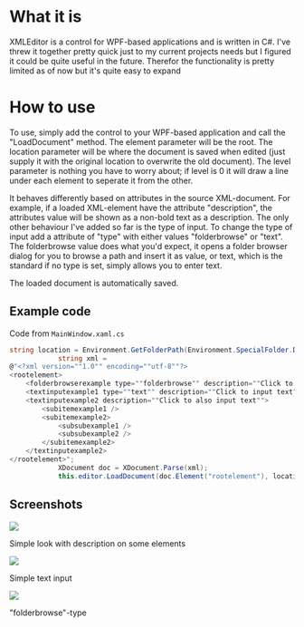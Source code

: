 # What it is
XMLEditor is a control for WPF-based applications and is written in C#. I've threw it together pretty quick just to my current projects needs but I figured it could be quite useful in the future. Therefor the functionality is pretty limited as of now but it's quite easy to expand

# How to use
To use, simply add the control to your WPF-based application and call the "LoadDocument" method. The element parameter will be the root. The location parameter will be where the document is saved when edited (just supply it with the original location to overwrite the old document). The level parameter is nothing you have to worry about; if level is 0 it will draw a line under each element to seperate it from the other.

It behaves differently based on attributes in the source XML-document. For example, if a loaded XML-element have the attribute "description", the attributes value will be shown as a non-bold text as a description.
The only other behaviour I've added so far is the type of input. To change the type of input add a attribute of "type" with either values "folderbrowse" or "text". The folderbrowse value does what you'd expect, it opens a folder browser dialog for you to browse a path and insert it as value, or text, which is the standard if no type is set, simply allows you to enter text.

The loaded document is automatically saved.

## Example code
Code from `MainWindow.xaml.cs`
```csharp
string location = Environment.GetFolderPath(Environment.SpecialFolder.Desktop) + @"\example.xml";
            string xml = 
@"<?xml version=""1.0"" encoding=""utf-8""?>
<rootelement>
    <folderbrowserexample type=""folderbrowse"" description=""Click to choose a folder"" />
    <textinputexample1 type=""text"" description=""Click to input text"" />
    <textinputexample2 description=""Click to also input text"">
        <subitemexample1 />
        <subitemexample2>
            <subsubexample1 />
            <subsubexample2 />
        </subitemexample2>
    </textinputexample2>
</rootelement>";
            XDocument doc = XDocument.Parse(xml);
            this.editor.LoadDocument(doc.Element("rootelement"), location);
```

## Screenshots

![](http://i.imgur.com/Pw0N9cr.png)

Simple look with description on some elements

![](http://i.imgur.com/NvuSZyn.png)

Simple text input

![](http://i.imgur.com/drR6Wdf.png?1)

"folderbrowse"-type
